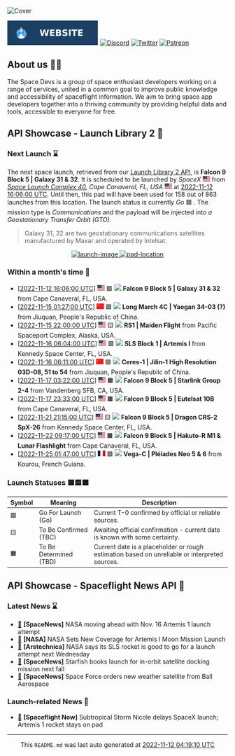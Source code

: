 ![Cover](https://raw.githubusercontent.com/TheSpaceDevs/Tutorials/main/assets/tsd_cover.png)


[![Website](https://raw.githubusercontent.com/TheSpaceDevs/Tutorials/e36b2c250ce7fcd4a801c1ed6cb1f9f9d031696b/assets/badge_tsd_website.svg)](https://thespacedevs.com/)
[![Discord](https://img.shields.io/badge/Discord-%237289DA.svg?style=for-the-badge&logo=discord&logoColor=white)](https://discord.gg/p7ntkNA)
[![Twitter](https://img.shields.io/badge/Twitter-%231DA1F2.svg?style=for-the-badge&logo=Twitter&logoColor=white)](https://twitter.com/TheSpaceDevs)
[![Patreon](https://img.shields.io/badge/Patreon-F96854?style=for-the-badge&logo=patreon&logoColor=white)](https://www.patreon.com/TheSpaceDevs)

## About us 🧑‍🚀
The Space Devs is a group of space enthusiast developers working on a range of
services, united in a common goal to improve public knowledge and accessibility
of spaceflight information. We aim to bring space app developers together into a
thriving community by providing helpful data and tools, accessible to everyone
for free.

## API Showcase - Launch Library 2 🚀

### Next Launch ⌛
The next space launch, retrieved from our
<a href="https://thespacedevs.com/llapi">Launch Library 2 API</a>, is
**Falcon 9 Block 5 | Galaxy 31 & 32**. It is scheduled to be launched by *SpaceX*
<img width="17" src="https://raw.githubusercontent.com/lipis/flag-icons/main/flags/4x3/us.svg" />
from *<a href="https://en.wikipedia.org/wiki/Cape_Canaveral_Air_Force_Station_Space_Launch_Complex_40">Space Launch Complex 40</a>, Cape Canaveral, FL, USA*
<img width="17" src="https://raw.githubusercontent.com/lipis/flag-icons/main/flags/4x3/us.svg" />
at <a href="https://www.timeanddate.com/worldclock/fixedtime.html?iso=20221112T160600">2022-11-12 16:06:00 UTC</a>.  Until
then, this pad will have been used for 158
out of 863 launches from this location. The launch status is currently
*Go* 🟩 . The mission type is
*Communications* and the payload will be injected
into *a Geostationary Transfer Orbit
(GTO)*.
<br>
<blockquote>
  Galaxy 31, 32 are two geostationary communications satellites manufactured by Maxar and operated by Intelsat.
</blockquote>

<p float="left" align="center">
  <a href="https://en.wikipedia.org/wiki/Falcon_9" >
    <img alt="launch-image" height="200" src="https://spacelaunchnow-prod-east.nyc3.digitaloceanspaces.com/media/launcher_images/falcon_9_block__image_20210506060831.jpg" />
  </a>
  <a href="http://maps.google.com/maps?q=28.56194122,-80.57735736" >
    <img alt="pad-location" height="200" src="https://spacelaunchnow-prod-east.nyc3.digitaloceanspaces.com/media/launch_images/location_12_20200803142519.jpg"  />
  </a>
</p>

### Within a month's time 📅
- \[<a href="https://www.timeanddate.com/worldclock/fixedtime.html?iso=20221112T160600">2022-11-12 16:06:00 UTC</a>\]  <img width="17" src="https://raw.githubusercontent.com/lipis/flag-icons/main/flags/4x3/us.svg" /> 🟩  <a href="https://www.google.com/calendar/render?action=TEMPLATE&text=Falcon 9 Block 5 | Galaxy 31 &amp; 32&location=Cape Canaveral, FL, USA&dates=20221112T160600Z%2F20221112T180600Z"><img border="0" width="15" src="https://upload.wikimedia.org/wikipedia/commons/a/a5/Google_Calendar_icon_%282020%29.svg"></a> **Falcon 9 Block 5 | Galaxy 31 & 32** from Cape Canaveral, FL, USA.
- \[<a href="https://www.timeanddate.com/worldclock/fixedtime.html?iso=20221115T012700">2022-11-15 01:27:00 UTC</a>\]  <img width="17" src="https://raw.githubusercontent.com/lipis/flag-icons/main/flags/4x3/cn.svg" /> 🟩  <a href="https://www.google.com/calendar/render?action=TEMPLATE&text=Long March 4C | Yaogan 34-03 (?)&location=Jiuquan, People&#x27;s Republic of China&dates=20221115T012700Z%2F20221115T020000Z"><img border="0" width="15" src="https://upload.wikimedia.org/wikipedia/commons/a/a5/Google_Calendar_icon_%282020%29.svg"></a> **Long March 4C | Yaogan 34-03 (?)** from Jiuquan, People's Republic of China.
- \[<a href="https://www.timeanddate.com/worldclock/fixedtime.html?iso=20221115T220000">2022-11-15 22:00:00 UTC</a>\]  <img width="17" src="https://raw.githubusercontent.com/lipis/flag-icons/main/flags/4x3/us.svg" /> 🟨  <a href="https://www.google.com/calendar/render?action=TEMPLATE&text=RS1 | Maiden Flight&location=Pacific Spaceport Complex, Alaska, USA&dates=20221115T220000Z%2F20221116T013000Z"><img border="0" width="15" src="https://upload.wikimedia.org/wikipedia/commons/a/a5/Google_Calendar_icon_%282020%29.svg"></a> **RS1 | Maiden Flight** from Pacific Spaceport Complex, Alaska, USA.
- \[<a href="https://www.timeanddate.com/worldclock/fixedtime.html?iso=20221116T060400">2022-11-16 06:04:00 UTC</a>\]  <img width="17" src="https://raw.githubusercontent.com/lipis/flag-icons/main/flags/4x3/us.svg" /> 🟩  <a href="https://www.google.com/calendar/render?action=TEMPLATE&text=SLS Block 1 | Artemis I&location=Kennedy Space Center, FL, USA&dates=20221116T060400Z%2F20221116T080400Z"><img border="0" width="15" src="https://upload.wikimedia.org/wikipedia/commons/a/a5/Google_Calendar_icon_%282020%29.svg"></a> **SLS Block 1 | Artemis I** from Kennedy Space Center, FL, USA.
- \[<a href="https://www.timeanddate.com/worldclock/fixedtime.html?iso=20221116T061100">2022-11-16 06:11:00 UTC</a>\]  <img width="17" src="https://raw.githubusercontent.com/lipis/flag-icons/main/flags/4x3/cn.svg" /> 🟩  <a href="https://www.google.com/calendar/render?action=TEMPLATE&text=Ceres-1 | Jilin-1 High Resolution 03D-08, 51 to 54&location=Jiuquan, People&#x27;s Republic of China&dates=20221116T061100Z%2F20221116T065800Z"><img border="0" width="15" src="https://upload.wikimedia.org/wikipedia/commons/a/a5/Google_Calendar_icon_%282020%29.svg"></a> **Ceres-1 | Jilin-1 High Resolution 03D-08, 51 to 54** from Jiuquan, People's Republic of China.
- \[<a href="https://www.timeanddate.com/worldclock/fixedtime.html?iso=20221117T032200">2022-11-17 03:22:00 UTC</a>\]  <img width="17" src="https://raw.githubusercontent.com/lipis/flag-icons/main/flags/4x3/us.svg" /> 🟧  <a href="https://www.google.com/calendar/render?action=TEMPLATE&text=Falcon 9 Block 5 | Starlink Group 2-4&location=Vandenberg SFB, CA, USA&dates=20221117T032200Z%2F20221117T032200Z"><img border="0" width="15" src="https://upload.wikimedia.org/wikipedia/commons/a/a5/Google_Calendar_icon_%282020%29.svg"></a> **Falcon 9 Block 5 | Starlink Group 2-4** from Vandenberg SFB, CA, USA.
- \[<a href="https://www.timeanddate.com/worldclock/fixedtime.html?iso=20221117T233300">2022-11-17 23:33:00 UTC</a>\]  <img width="17" src="https://raw.githubusercontent.com/lipis/flag-icons/main/flags/4x3/us.svg" /> 🟧  <a href="https://www.google.com/calendar/render?action=TEMPLATE&text=Falcon 9 Block 5 | Eutelsat 10B&location=Cape Canaveral, FL, USA&dates=20221117T233300Z%2F20221117T233300Z"><img border="0" width="15" src="https://upload.wikimedia.org/wikipedia/commons/a/a5/Google_Calendar_icon_%282020%29.svg"></a> **Falcon 9 Block 5 | Eutelsat 10B** from Cape Canaveral, FL, USA.
- \[<a href="https://www.timeanddate.com/worldclock/fixedtime.html?iso=20221121T211500">2022-11-21 21:15:00 UTC</a>\]  <img width="17" src="https://raw.githubusercontent.com/lipis/flag-icons/main/flags/4x3/us.svg" /> 🟨  <a href="https://www.google.com/calendar/render?action=TEMPLATE&text=Falcon 9 Block 5 | Dragon CRS-2 SpX-26&location=Kennedy Space Center, FL, USA&dates=20221121T211500Z%2F20221121T211500Z"><img border="0" width="15" src="https://upload.wikimedia.org/wikipedia/commons/a/a5/Google_Calendar_icon_%282020%29.svg"></a> **Falcon 9 Block 5 | Dragon CRS-2 SpX-26** from Kennedy Space Center, FL, USA.
- \[<a href="https://www.timeanddate.com/worldclock/fixedtime.html?iso=20221122T091700">2022-11-22 09:17:00 UTC</a>\]  <img width="17" src="https://raw.githubusercontent.com/lipis/flag-icons/main/flags/4x3/us.svg" /> 🟧  <a href="https://www.google.com/calendar/render?action=TEMPLATE&text=Falcon 9 Block 5 | Hakuto-R M1 &amp; Lunar Flashlight&location=Cape Canaveral, FL, USA&dates=20221122T091700Z%2F20221122T091700Z"><img border="0" width="15" src="https://upload.wikimedia.org/wikipedia/commons/a/a5/Google_Calendar_icon_%282020%29.svg"></a> **Falcon 9 Block 5 | Hakuto-R M1 & Lunar Flashlight** from Cape Canaveral, FL, USA.
- \[<a href="https://www.timeanddate.com/worldclock/fixedtime.html?iso=20221125T014700">2022-11-25 01:47:00 UTC</a>\]  <img width="17" src="https://raw.githubusercontent.com/lipis/flag-icons/main/flags/4x3/fr.svg" /> 🟩  <a href="https://www.google.com/calendar/render?action=TEMPLATE&text=Vega-C | Pléiades Neo 5 &amp; 6&location=Kourou, French Guiana&dates=20221125T014700Z%2F20221125T014700Z"><img border="0" width="15" src="https://upload.wikimedia.org/wikipedia/commons/a/a5/Google_Calendar_icon_%282020%29.svg"></a> **Vega-C | Pléiades Neo 5 & 6** from Kourou, French Guiana.


### Launch Statuses 🟩🟨🟧
<p align="center">
    <table class="tg">
    <thead>
      <tr>
        <th class="tg-0pky">Symbol</th>
        <th class="tg-0pky">Meaning</th>
        <th class="tg-0pky">Description</th>
      </tr>
    </thead>
    <tbody>
      <tr>
        <td class="tg-0pky">🟩</td>
        <td class="tg-0pky">Go For Launch (Go)</td>
        <td class="tg-0pky">Current T-0 confirmed by official or reliable sources.</td>
      </tr>
      <tr>
        <td class="tg-0pky">🟨</td>
        <td class="tg-0pky">To Be Confirmed (TBC)</td>
        <td class="tg-0pky">Awaiting official confirmation - current date is known with some certainty.</td>
      </tr>
      <tr>
        <td class="tg-0pky">🟧</td>
        <td class="tg-0pky">To Be Determined (TBD)</td>
        <td class="tg-0pky">Current date is a placeholder or rough estimation based on unreliable or interpreted sources.</td>
      </tr>
    </tbody>
    </table>
</p>

## API Showcase - Spaceflight News API 📰

### Latest News ⌛
- <a href="https://spacenews.com/nasa-moving-ahead-with-nov-16-artemis-1-launch-attempt/" >🔗</a> **[SpaceNews]** NASA moving ahead with Nov. 16 Artemis 1 launch attempt
- <a href="http://www.nasa.gov/press-release/nasa-sets-new-coverage-for-artemis-i-moon-mission-launch" >🔗</a> **[NASA]** NASA Sets New Coverage for Artemis I Moon Mission Launch
- <a href="https://arstechnica.com/science/2022/11/nasa-says-its-sls-rocket-is-good-to-go-for-a-launch-attempt-next-wednesday/" >🔗</a> **[Arstechnica]** NASA says its SLS rocket is good to go for a launch attempt next Wednesday
- <a href="https://spacenews.com/starfish-books-launch-for-in-orbit-satellite-docking-mission-next-fall/" >🔗</a> **[SpaceNews]** Starfish books launch for in-orbit satellite docking mission next fall
- <a href="https://spacenews.com/space-force-orders-new-weather-satellite-from-ball-aerospace/" >🔗</a> **[SpaceNews]** Space Force orders new weather satellite from Ball Aerospace


### Launch-related News 🚀

- <a href="https://spaceflightnow.com/2022/11/07/subtropical-storm-nicole-delays-spacex-launch-artemis-1-moon-rocket-stays-on-launch-pad/" >🔗</a> **[Spaceflight Now]** Subtropical Storm Nicole delays SpaceX launch; Artemis 1 rocket stays on pad


<hr>
  <div align="center">
  This <code>README.md</code> was last auto generated at <a href="https://www.timeanddate.com/worldclock/fixedtime.html?iso=20221112T041910">2022-11-12 04:19:10 UTC</a>
  <br>
  <!-- <a href="https://medium.com/@g.h.garrett" target="_blank">Learn to add space launches to your profile here!</a> -->
</div>